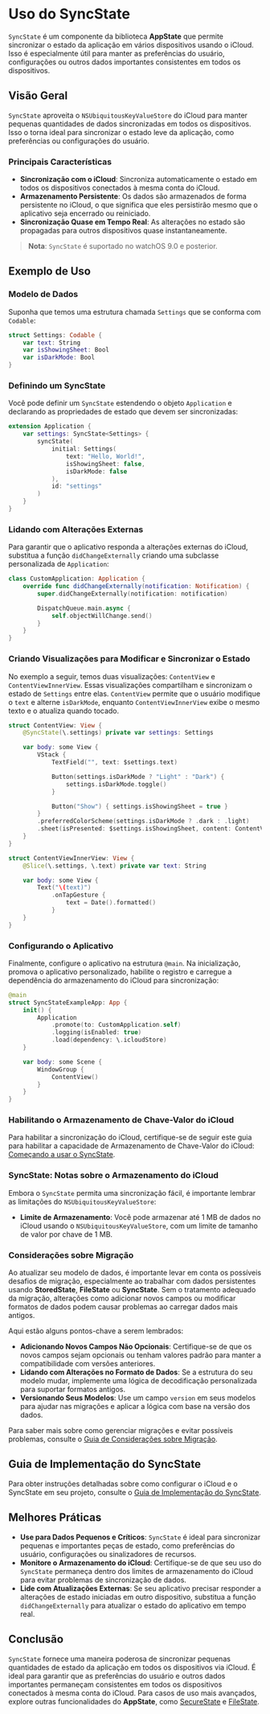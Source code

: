 # Uso do SyncState

`SyncState` é um componente da biblioteca **AppState** que permite sincronizar o estado da aplicação em vários dispositivos usando o iCloud. Isso é especialmente útil para manter as preferências do usuário, configurações ou outros dados importantes consistentes em todos os dispositivos.

## Visão Geral

`SyncState` aproveita o `NSUbiquitousKeyValueStore` do iCloud para manter pequenas quantidades de dados sincronizadas em todos os dispositivos. Isso o torna ideal para sincronizar o estado leve da aplicação, como preferências ou configurações do usuário.

### Principais Características

- **Sincronização com o iCloud**: Sincroniza automaticamente o estado em todos os dispositivos conectados à mesma conta do iCloud.
- **Armazenamento Persistente**: Os dados são armazenados de forma persistente no iCloud, o que significa que eles persistirão mesmo que o aplicativo seja encerrado ou reiniciado.
- **Sincronização Quase em Tempo Real**: As alterações no estado são propagadas para outros dispositivos quase instantaneamente.

> **Nota**: `SyncState` é suportado no watchOS 9.0 e posterior.

## Exemplo de Uso

### Modelo de Dados

Suponha que temos uma estrutura chamada `Settings` que se conforma com `Codable`:

```swift
struct Settings: Codable {
    var text: String
    var isShowingSheet: Bool
    var isDarkMode: Bool
}
```

### Definindo um SyncState

Você pode definir um `SyncState` estendendo o objeto `Application` e declarando as propriedades de estado que devem ser sincronizadas:

```swift
extension Application {
    var settings: SyncState<Settings> {
        syncState(
            initial: Settings(
                text: "Hello, World!",
                isShowingSheet: false,
                isDarkMode: false
            ),
            id: "settings"
        )
    }
}
```

### Lidando com Alterações Externas

Para garantir que o aplicativo responda a alterações externas do iCloud, substitua a função `didChangeExternally` criando uma subclasse personalizada de `Application`:

```swift
class CustomApplication: Application {
    override func didChangeExternally(notification: Notification) {
        super.didChangeExternally(notification: notification)

        DispatchQueue.main.async {
            self.objectWillChange.send()
        }
    }
}
```

### Criando Visualizações para Modificar e Sincronizar o Estado

No exemplo a seguir, temos duas visualizações: `ContentView` e `ContentViewInnerView`. Essas visualizações compartilham e sincronizam o estado de `Settings` entre elas. `ContentView` permite que o usuário modifique o `text` e alterne `isDarkMode`, enquanto `ContentViewInnerView` exibe o mesmo texto e o atualiza quando tocado.

```swift
struct ContentView: View {
    @SyncState(\.settings) private var settings: Settings

    var body: some View {
        VStack {
            TextField("", text: $settings.text)

            Button(settings.isDarkMode ? "Light" : "Dark") {
                settings.isDarkMode.toggle()
            }

            Button("Show") { settings.isShowingSheet = true }
        }
        .preferredColorScheme(settings.isDarkMode ? .dark : .light)
        .sheet(isPresented: $settings.isShowingSheet, content: ContentViewInnerView.init)
    }
}

struct ContentViewInnerView: View {
    @Slice(\.settings, \.text) private var text: String

    var body: some View {
        Text("\(text)")
            .onTapGesture {
                text = Date().formatted()
            }
    }
}
```

### Configurando o Aplicativo

Finalmente, configure o aplicativo na estrutura `@main`. Na inicialização, promova o aplicativo personalizado, habilite o registro e carregue a dependência do armazenamento do iCloud para sincronização:

```swift
@main
struct SyncStateExampleApp: App {
    init() {
        Application
            .promote(to: CustomApplication.self)
            .logging(isEnabled: true)
            .load(dependency: \.icloudStore)
    }

    var body: some Scene {
        WindowGroup {
            ContentView()
        }
    }
}
```

### Habilitando o Armazenamento de Chave-Valor do iCloud

Para habilitar a sincronização do iCloud, certifique-se de seguir este guia para habilitar a capacidade de Armazenamento de Chave-Valor do iCloud: [Começando a usar o SyncState](https://github.com/0xLeif/AppState/wiki/Starting-to-use-SyncState).

### SyncState: Notas sobre o Armazenamento do iCloud

Embora o `SyncState` permita uma sincronização fácil, é importante lembrar as limitações do `NSUbiquitousKeyValueStore`:

- **Limite de Armazenamento**: Você pode armazenar até 1 MB de dados no iCloud usando o `NSUbiquitousKeyValueStore`, com um limite de tamanho de valor por chave de 1 MB.

### Considerações sobre Migração

Ao atualizar seu modelo de dados, é importante levar em conta os possíveis desafios de migração, especialmente ao trabalhar com dados persistentes usando **StoredState**, **FileState** ou **SyncState**. Sem o tratamento adequado da migração, alterações como adicionar novos campos ou modificar formatos de dados podem causar problemas ao carregar dados mais antigos.

Aqui estão alguns pontos-chave a serem lembrados:
- **Adicionando Novos Campos Não Opcionais**: Certifique-se de que os novos campos sejam opcionais ou tenham valores padrão para manter a compatibilidade com versões anteriores.
- **Lidando com Alterações no Formato de Dados**: Se a estrutura do seu modelo mudar, implemente uma lógica de decodificação personalizada para suportar formatos antigos.
- **Versionando Seus Modelos**: Use um campo `version` em seus modelos para ajudar nas migrações e aplicar a lógica com base na versão dos dados.

Para saber mais sobre como gerenciar migrações e evitar possíveis problemas, consulte o [Guia de Considerações sobre Migração](migration-considerations.md).

## Guia de Implementação do SyncState

Para obter instruções detalhadas sobre como configurar o iCloud e o SyncState em seu projeto, consulte o [Guia de Implementação do SyncState](syncstate-implementation.md).

## Melhores Práticas

- **Use para Dados Pequenos e Críticos**: `SyncState` é ideal para sincronizar pequenas e importantes peças de estado, como preferências do usuário, configurações ou sinalizadores de recursos.
- **Monitore o Armazenamento do iCloud**: Certifique-se de que seu uso do `SyncState` permaneça dentro dos limites de armazenamento do iCloud para evitar problemas de sincronização de dados.
- **Lide com Atualizações Externas**: Se seu aplicativo precisar responder a alterações de estado iniciadas em outro dispositivo, substitua a função `didChangeExternally` para atualizar o estado do aplicativo em tempo real.

## Conclusão

`SyncState` fornece uma maneira poderosa de sincronizar pequenas quantidades de estado da aplicação em todos os dispositivos via iCloud. É ideal para garantir que as preferências do usuário e outros dados importantes permaneçam consistentes em todos os dispositivos conectados à mesma conta do iCloud. Para casos de uso mais avançados, explore outras funcionalidades do **AppState**, como [SecureState](usage-securestate.md) e [FileState](usage-filestate.md).
